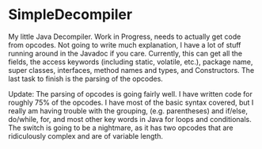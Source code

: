 SimpleDecompiler
================

My little Java Decompiler. Work in Progress, needs to actually get code from opcodes.
Not going to write much explanation, I have a lot of stuff running around in the Javadoc if you care. Currently, this can get all the fields, the access keywords (including static, volatile, etc.), package name, super classes, interfaces, method names and types, and Constructors. The last task to finish is the parsing of the opcodes.

Update: The parsing of opcodes is going fairly well.  I have written code for roughly 75% of the opcodes.  I have most of the basic syntax covered, but I really am having trouble with the grouping, (e.g. parentheses) and if/else, do/while, for, and most other key words in Java for loops and conditionals.  The switch is going to be a nightmare, as it has two opcodes that are ridiculously complex and are of variable length.
